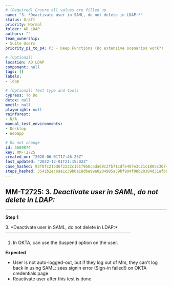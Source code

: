 ```yaml
---
# (Required) Ensure all values are filled up
name: "3. *Deactivate user in SAML, do not delete in LDAP:*"
status: Draft
priority: Normal
folder: AD LDAP
authors: ""
team_ownership: 
- Suite Users
priority_p1_to_p4: P3 - Deep Functions (Do extensive scenarios work?)

# (Optional)
location: AD LDAP
component: null
tags: []
labels: 
- ldap

# (Optional) Test type and tools
cypress: To Do
detox: null
mmctl: null
playwright: null
rainforest: 
- N/A
manual_test_environments: 
- Desktop
- Webapp

# Do not change
id: 5600874
key: MM-T2725
created_on: "2020-06-01T17:46:25Z"
last_updated: "2022-12-01T21:15:02Z"
case_hashed: 93f8fc21bd6f2232c151f9b6cada68c2fb71cdfe407e3c21c180ac3674eb5c32df7371c2bdbc9971722163634d0a5d82
steps_hashed: 3541b2ec6aa1c39b0a18dbe99a0204985a39bf904f08b20384d31efb87387eb0f4ca290d8fd593ee2ea3715d46c8d18d
---
```


<!-- (Auto-generated) Based on frontmatter's "key" and "name" -->

## MM-T2725: 3. _Deactivate user in SAML, do not delete in LDAP:_

---

**Step 1**

3\. \*Deactivate user in SAML, do not delete in LDAP:\*\
————————————————————————————

1. In OKTA, can use the Suspend option on the user.

**Expected**

- User is not auto-logged-out, but if they log out of Mm, they can't log back in using SAML: sees signin error (Sign-in failed!) on OKTA credentials page
- Reactivate user after this test is done
